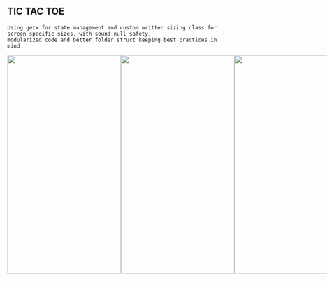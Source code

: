 ## TIC TAC TOE

```
Using getx for state management and custom written sizing class for screen specific sizes, with sound null safety,
modularized code and better folder struct keeping best practices in mind
```

<div style="display:flex">
<img src="https://user-images.githubusercontent.com/37204706/206874116-fe46b884-5e46-4f74-8539-65bd5bc22596.png" style="width:260px;height:500px" />
<img src="https://user-images.githubusercontent.com/37204706/206874119-2d8de181-9521-4386-9e06-9ac6b7222223.png" style="width:260px;height:500px" />
<img src="https://user-images.githubusercontent.com/37204706/206874120-f986d4cf-00ad-4a9a-8e28-e6312968597d.png" style="width:260px;height:500px" />
</div>
